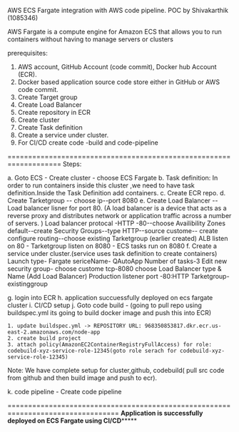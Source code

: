 AWS ECS Fargate integration with AWS code pipeline.
POC by Shivakarthik (1085346)

AWS Fargate is a compute engine for Amazon ECS that allows you to run containers without having to manage servers or clusters


prerequisites:
 
1.	AWS account, GitHub Account (code commit), Docker hub Account (ECR).
2.	Docker based application source code store either in GitHub or AWS code commit.
3.	Create Target group
4.	Create Load Balancer
5.	Create repository in ECR
6.	Create cluster
7.	Create Task definition
8.	Create a service under cluster.
9.	For CI/CD create code -build and code-pipeline


===================================================================
 Steps:
 
 a. Goto ECS - Create cluster - choose ECS Fargate
 b. Task definition: In order to run containers inside this cluster ,we need to have task definition.Inside the Task Definition add containers.
 c. Create ECR repo.
 d. Create Tarketgroup -- choose ip--port 8080
 e.	Create Load Balancer --Load balancer lisner for port 80.
 (A load balancer is a device that acts as a reverse proxy and distributes network or application traffic across a number of servers. )
	Load balancer protocal -HTTP -80--choose Availibility Zones
	default--create Security Groups--type HTTP--source custome-- create configure routing--choose existing  Tarketgroup (earlier created)
	ALB listen on 80 - Tarketgroup listen on 8080 - ECS tasks run on 8080
 f. Create a service under cluster.(service uses task definition to create containers) 	Launch type- Fargate sericeName- QAutoApp
	Number of tasks-3
	 Edit new security group- choose custome tcp-8080
	 choose Load Balancer type & Name (Add Load Balancer)
	 Production listener port -80:HTTP
	 Tarketgroup-existinggroup
	 
 g. login into ECR
 h. application succuessfully deployed on ecs fargate cluster
 i. CI/CD setup
 j. Goto code build -  (going to pull repo using buildspec.yml its going to build docker image and push this into ECR)
	
	1. update buildspec.yml -> REPOSITORY URL: 968350853817.dkr.ecr.us-east-2.amazonaws.com/node-app
	2. create build project
	3. attach policy(AmazonEC2ContainerRegistryFullAccess) for role:  codebuild-xyz-service-role-12345(goto role serach for codebuild-xyz-service-role-12345)
Note: We have complete setup for cluster,github, codebuild( pull src code from github and then build image and push to ecr).

k. code pipeline - Create code pipeline 
	
=================================================================================
************Application is successfully deployed on ECS Fargate using CI/CD*****************



